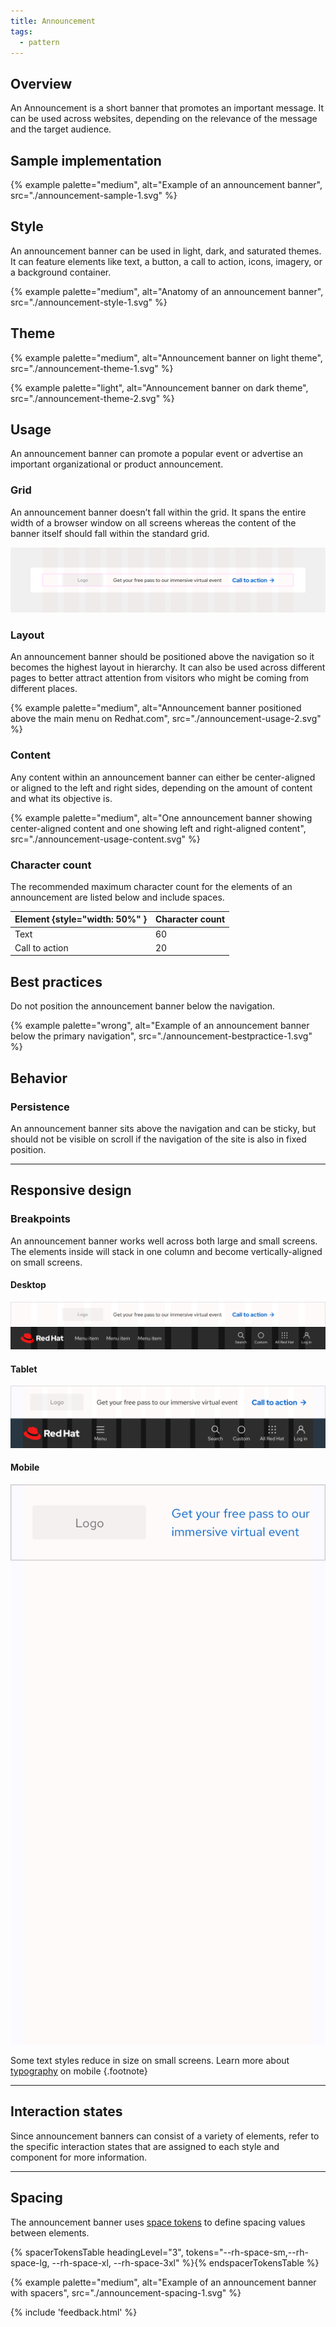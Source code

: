 ```yaml
---
title: Announcement
tags:
  - pattern
---
```


## Overview

An Announcement is a short banner that promotes an important message. It can be 
used across websites, depending on the relevance of the message and the target 
audience.

## Sample implementation

{% example palette="medium",
           alt="Example of an announcement banner",
           src="./announcement-sample-1.svg" %}

## Style

An announcement banner can be used in light, dark, and saturated themes. It can 
feature elements like text, a button, a call to action, icons, imagery, or a 
background container.

{% example palette="medium",
           alt="Anatomy of an announcement banner",
           src="./announcement-style-1.svg" %}

## Theme

{% example palette="medium",
           alt="Announcement banner on light theme",
           src="./announcement-theme-1.svg" %}

{% example palette="light",
           alt="Announcement banner on dark theme",
           src="./announcement-theme-2.svg" %}

## Usage

An announcement banner can promote a popular event or advertise an important 
organizational or product announcement.

### Grid

An announcement banner doesn’t fall within the grid. It spans the entire width 
of a browser window on all screens whereas the content of the banner itself 
should fall within the standard grid.

![Announcement banner spanning entire width of browser window](./announcement-usage-1.svg)

### Layout

An announcement banner should be positioned above the navigation so it becomes 
the highest layout in hierarchy. It can also be used across different pages to 
better attract attention from visitors who might be coming from different 
places.

{% example palette="medium",
           alt="Announcement banner positioned above the main menu on Redhat.com",
           src="./announcement-usage-2.svg" %}

### Content

Any content within an announcement banner can either be center-aligned or 
aligned to the left and right sides, depending on the amount of content and what 
its objective is.

{% example palette="medium",
           alt="One announcement banner showing center-aligned content and one showing left and right-aligned content",
           src="./announcement-usage-content.svg" %}

### Character count
The recommended maximum character count for the elements of an announcement are listed below and include spaces.

| Element {style="width: 50%" } | Character count |
|-------------------------------|-----------------|
| Text                          | 60              |
| Call to action                | 20              | 

## Best practices

Do not position the announcement banner below the navigation.

{% example palette="wrong",
           alt="Example of an announcement banner below the primary navigation",
           src="./announcement-bestpractice-1.svg" %}

## Behavior

### Persistence

An announcement banner sits above the navigation and can be sticky, but should 
not be visible on scroll if the navigation of the site is also in fixed 
position.

<hr class="margin-top--10 margin-bottom--10">

## Responsive design

### Breakpoints

An announcement banner works well across both large and small screens. The 
elements inside will stack in one column and become vertically-aligned on small 
screens.

#### Desktop

![Example of an announcement banner on desktop](./announcement-responsive-1.svg)

#### Tablet

![Example of an announcement banner on tablet](./announcement-responsive-2.svg)

#### Mobile

![Example of an announcement banner on mobile](./announcement-responsive-3.svg)


Some text styles reduce in size on small screens. Learn more about 
[typography](../../foundations/typography) on mobile {.footnote}

<hr class="margin-top--10 margin-bottom--10">

## Interaction states

Since announcement banners can consist of a variety of elements, refer to the specific interaction states that are assigned to each style and component for more information.

<hr class="margin-top--10 margin-bottom--9">

## Spacing

The announcement banner uses [space tokens](/tokens/space/) to define spacing values between elements.

{% spacerTokensTable headingLevel="3", tokens="--rh-space-sm,--rh-space-lg, --rh-space-xl, --rh-space-3xl" %}{% endspacerTokensTable %}

{% example palette="medium",
           alt="Example of an announcement banner with spacers",
           src="./announcement-spacing-1.svg"  %}

{% include 'feedback.html' %}














